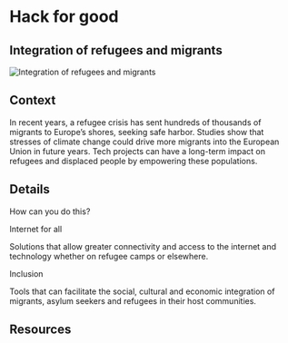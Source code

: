 
# Hack for good

## Integration of refugees and migrants

![Integration of refugees and migrants](https://raw.githubusercontent.com/PixelsCamp/hackathon/master/v3.0/assets/hack-for-good_integration-of-refugees-and-migrants.jpg "Integration of refugees and migrants")

## Context

In recent years, a refugee crisis has sent hundreds of thousands of migrants to Europe’s shores, seeking safe harbor. Studies show that stresses of climate change could drive more migrants into the European Union in future years. Tech projects can have a long-term impact on refugees and displaced people by empowering these populations.

## Details

How can you do this?


Internet for all

Solutions that allow greater connectivity and access to the internet and technology whether on refugee camps or elsewhere.

Inclusion

Tools that can facilitate the social, cultural and economic integration of migrants, asylum seekers and refugees in their host communities.

## Resources


